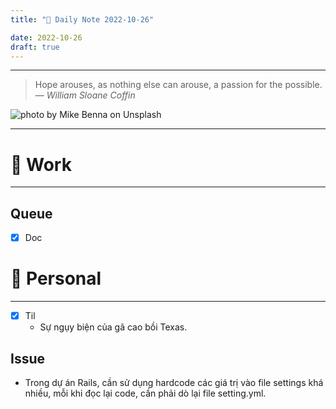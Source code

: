 ```yaml
---
title: "🌱 Daily Note 2022-10-26"

date: 2022-10-26
draft: true
---
```



---

> Hope arouses, as nothing else can arouse, a passion for the possible.
> — <cite>William Sloane Coffin</cite>

![photo by Mike Benna on Unsplash](https://images.unsplash.com/photo-1519331379826-f10be5486c6f?crop=entropy&cs=tinysrgb&fm=jpg&ixid=MnwzNjM5Nzd8MHwxfHJhbmRvbXx8fHx8fHx8fDE2NjY3NTEwODA&ixlib=rb-4.0.3&q=80&w=500&h=500)

---


# 💼 Work
---
## Queue
- [x] Doc


# 🌱 Personal
---
- [x] Til
	-  Sự ngụy biện của gã cao bồi Texas. 


## Issue
- Trong dự án Rails, cần sử dụng hardcode các giá trị vào file settings khá nhiều, mỗi khi đọc lại code, cần phải dò lại file setting.yml.